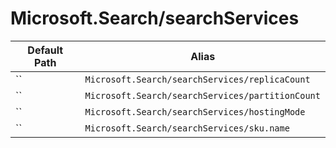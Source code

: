 # Microsoft.Search/searchServices

| Default Path | Alias |
|---|---|
| `` | `Microsoft.Search/searchServices/replicaCount` |
| `` | `Microsoft.Search/searchServices/partitionCount` |
| `` | `Microsoft.Search/searchServices/hostingMode` |
| `` | `Microsoft.Search/searchServices/sku.name` |


